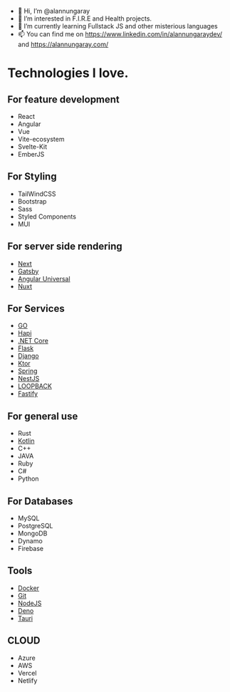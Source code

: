 - 👋 Hi, I’m @alannungaray
- 👀 I’m interested in F.I.R.E and Health projects.
- 🌱 I’m currently learning Fullstack JS and other misterious languages
- 📫 You can find me on https://www.linkedin.com/in/alannungaraydev/ and https://alannungaray.com/

<!---
alannungaray/alannungaray is a ✨ special ✨ repository because its `README.md` (this file) appears on your GitHub profile.
You can click the Preview link to take a look at your changes.
--->



# Technologies I love.

For feature development
-
- React
- Angular
- Vue
- Vite-ecosystem
- Svelte-Kit
- EmberJS

For Styling
-
- TailWindCSS
- Bootstrap
- Sass
- Styled Components
- MUI

For server side rendering
-
- [Next](https://nextjs.org/docs/api-reference/next.config.js/introduction)
- [Gatsby](https://www.gatsbyjs.com/docs/)
- [Angular Universal](https://angular.io/guide/universal)
- [Nuxt](https://nuxtjs.org/docs/get-started/installation)

For Services
-
- [GO](https://go.dev/doc/)
- [Hapi](https://hapi.dev/api/?v=20.2.2#-serverauthstrategyname-scheme-options)
- [.NET Core](https://docs.microsoft.com/en-us/aspnet/core/?WT.mc_id=dotnet-35129-website&view=aspnetcore-6.0)
- [Flask](https://flask.palletsprojects.com/en/2.1.x/#api-reference)
- [Django](https://docs.djangoproject.com/en/4.0/)
- [Ktor](https://ktor.io/docs/welcome.html)
- [Spring](https://spring.io/microservices)
- [NestJS](https://docs.nestjs.com/)
- [LOOPBACK](https://loopback.io/doc/en/lb4/)
- [Fastify](https://www.fastify.io/contribute/)

For general use
-
- Rust 
- [Kotlin](https://kotlinlang.org/spec/introduction.html)
- C++
- JAVA
- Ruby
- C#
- Python


For Databases
-
- MySQL
- PostgreSQL
- MongoDB
- Dynamo
- Firebase

Tools
- 
- [Docker](https://docs.docker.com/)
- [Git](https://git-scm.com/docs)
- [NodeJS](https://nodejs.org/docs/latest/api/)
- [Deno](https://deno.land/manual)
- [Tauri](https://tauri.studio/v1/guides/getting-started/prerequisites/)

CLOUD
-
- Azure
- AWS
- Vercel
- Netlify
